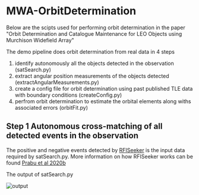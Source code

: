 # MWA-OrbitDetermination

Below are the scipts used for performing orbit determination in the paper 
"Orbit Determination and Catalogue Maintenance for LEO Objects using Murchison Widefield Array"

The demo pipeline does orbit determination from real data in 4 steps

1) identify autonomously all the objects detected in the observation (satSearch.py)
2) extract angular position measurements of the objects detected (extractAngularMeasurements.py)
3) create a config file for orbit determination using past published TLE data with boundary conditions (createConfig.py)
4) perfrom orbit determination to estimate the orbital elements along withs associated errors (orbitFit.py)

## Step 1 Autonomous cross-matching of all detected events in the observation

The positive and negative events detected by [RFISeeker](https://github.com/StevePrabu/RFISeeker) is the input data required by satSearch.py. 
More information on how RFISeeker works can be found [Prabu et al 2020b](https://www.cambridge.org/core/journals/publications-of-the-astronomical-society-of-australia/article/lowfrequency-blind-survey-of-the-low-earth-orbit-environment-using-noncoherent-passive-radar-with-the-murchison-widefield-array/BF1BFD69F15D72D65514E95868F21DBA)

The output of satSearch.py 

![output](https://youtu.be/z7_LhiJao_M)






